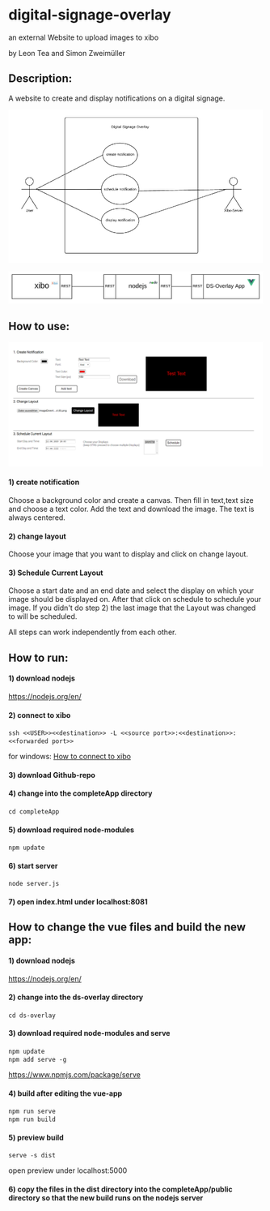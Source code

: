 # digital-signage-overlay
an external Website to upload images to xibo
			
by Leon Tea and Simon Zweimüller
			
## Description:

A website to create and display notifications on a digital signage.

![Usecase Diagramm](/img/usecase_diagramm.png)
			
![Systemarchitektur](/img/Systemarchitektur.PNG)
		
## How to use:

![app](/img/app.png)

#### 1) create notification
Choose a background color and create a canvas. Then fill in text,text size and choose a text color. Add the text and download the image. The text is always centered.

#### 2) change layout
Choose your image that you want to display and click on change layout.

#### 3) Schedule Current Layout
Choose a start date and an end date and select the display on which your image should be displayed on. After that click on schedule to schedule your image. If you didn't do step 2) the last image that the Layout was changed to will be scheduled.

All steps can work independently from each other.
		
## How to run:


#### 1) download nodejs

<https://nodejs.org/en/>


#### 2) connect to xibo

	ssh <<USER>><<destination>> -L <<source port>>:<<destination>>:<<forwarded port>>
	
for windows: [How to connect to xibo](connectToXibo.md)


#### 3) download Github-repo


#### 4) change into the completeApp directory

	cd completeApp


#### 5) download required node-modules

	npm update


#### 6) start server

	node server.js


#### 7) open index.html under localhost:8081


## How to change the vue files and build the new app:					


#### 1) download nodejs

<https://nodejs.org/en/>


#### 2)	change into the ds-overlay directory
	
	cd ds-overlay


#### 3) download required node-modules and serve
	
	npm update
	npm add serve -g

<https://www.npmjs.com/package/serve>


#### 4) build after editing the vue-app 

	npm run serve
	npm run build


#### 5) preview build
			
	serve -s dist

open preview under localhost:5000


#### 6) copy the files in the dist directory into the completeApp/public directory so that the new build runs on the nodejs server


